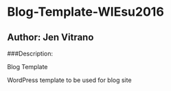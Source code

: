 # Blog-Template-WIEsu2016
## Author: Jen Vitrano

###Description:

Blog Template

WordPress template to be used for blog site
